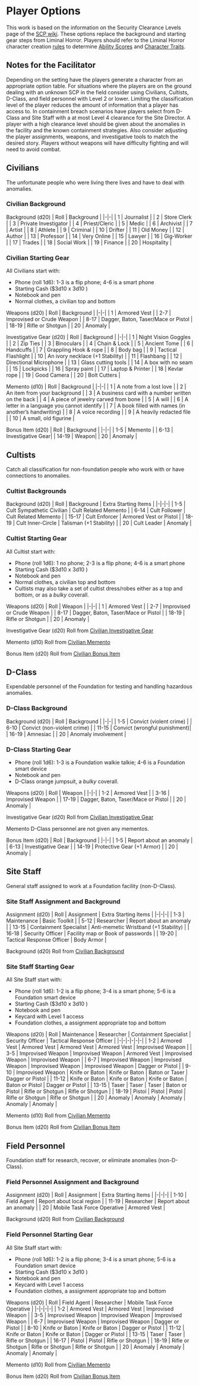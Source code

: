 # Player Options

This work is based on the information on the Security Clearance Levels page of the [SCP wiki](https://scp-wiki.wikidot.com/security-clearance-levels). These options replace the background and starting gear steps from Liminal Horror. Players should refer to the Liminal Horror character creation [rules](https://goblinarchives.github.io/LiminalHorror/Liminal%20Horror%20System/Character%20Creation/) to determine [Ability Scores](https://goblinarchives.github.io/LiminalHorror/Liminal%20Horror%20System/Character%20Creation/Steps/) and [Character Traits](https://goblinarchives.github.io/LiminalHorror/Liminal%20Horror%20System/Character%20Creation/Character%20Traits/).

## Notes for the Facilitator

Depending on the setting have the players generate a character from an appropriate option table. For situations where the players are on the ground dealing with an unknown SCP in the field consider using Civilians, Cultists, D-Class, and field personnel with Level 2 or lower. Limiting the classification level of the player reduces the amount of information that a player has access to. In containment breach scenarios have players select from D-Class and Site Staff with a at most Level 4 clearance for the Site Director. A player with a high clearance level should be given about the anomalies in the facility and the known containment strategies. Also consider adjusting the player assignments, weapons, and investigative tools to match the desired story. Players without weapons will have difficulty fighting and will need to avoid combat.

## Civilians

The unfortunate people who were living there lives and have to deal with anomalies.

### Civilian Background

Background (d20)
| Roll | Background |
|-|-|
| 1 | Journalist |
| 2 | Store Clerk |
| 3 | Private Investigator |
| 4 | Priest/Cleric |
| 5 | Medic |
| 6 | Archivist |
| 7 | Artist |
| 8 | Athlete |
| 9 | Criminal |
| 10 | Drifter |
| 11 | Old Money |
| 12 | Author |
| 13 | Professor |
| 14 | Very Online |
| 15 | Lawyer |
| 16 | Gig-Worker |
| 17 | Trades |
| 18 | Social Work |
| 19 | Finance |
| 20 | Hospitality |

### Civilian Starting Gear

All Civilians start with:

* Phone (roll 1d6): 1-3 is a flip phone; 4-6 is a smart phone
* Starting Cash ($3d10 x 3d10 )
* Notebook and pen
* Normal clothes, a civilian top and bottom

Weapons (d20)
| Roll | Background |
|-|-|
| 1 | Armored Vest |
| 2-7 | Improvised or Crude Weapon |
| 8-17 | Dagger, Baton, Taser/Mace or Pistol |
| 18-19 | Rifle or Shotgun |
| 20 | Anomaly |

Investigative Gear (d20)
| Roll | Background |
|-|-|
| 1 | Night Vision Goggles |
| 2 | Zip Ties |
| 3 | Binoculars |
| 4 | Chain & Lock |
| 5 | Ancient Tome |
| 6 | Handcuffs |
| 7 | Grappling Hook & rope |
| 8 | Body bag |
| 9 | Tactical Flashlight |
| 10 | An ivory necklace (+1 Stability) |
| 11 | Flashbang |
| 12 | Directional Microphone |
| 13 | Glass cutting tools |
| 14 | A box with no seam |
| 15 | Lockpicks |
| 16 | Spray paint |
| 17 | Laptop & Printer |
| 18 | Kevlar rope |
| 19 | Good Camera |
| 20 | Bolt Cutters |

Memento (d10)
| Roll | Background |
|-|-|
| 1 | A note from a lost love |
| 2 | An item from your background |
| 3 | A business card with a number written on the back |
| 4 | A piece of jewelry carved from bone |
| 5 | A will |
| 6 | A letter in a language you cannot identify |
| 7 | A book filled with names (in another’s handwriting) |
| 8 | A voice recording |
| 9 | A heavily redacted file |
| 10 | A small, old figurine |

Bonus Item (d20)
| Roll | Background |
|-|-|
| 1-5 | Memento |
| 6-13 | Investigative Gear|
| 14-19 | Weapon|
| 20 | Anomaly |

## Cultists

Catch all classification for non-foundation people who work with or have connections to anomalies.

### Cultist Backgrounds

Background (d20)
| Roll | Background | Extra Starting Items |
|-|-|-|
| 1-5 | Cult Sympathetic Civilian | Cult Related Memento |
| 6-14 | Cult Follower | Cult Related Memento |
| 15-17 | Cult Enforcer | Armored Vest or Pistol |
| 18-19 | Cult Inner-Circle | Talisman (+1 Stability) |
| 20 | Cult Leader | Anomaly |

### Cultist Starting Gear

All Cultist start with:

* Phone (roll 1d6): 1 no phone; 2-3 is a flip phone; 4-6 is a smart phone
* Starting Cash ($3d10 x 3d10 )
* Notebook and pen
* Normal clothes, a civilian top and bottom
* Cultists may also take a set of cultist dress/robes either as a top and bottom, or as a *bulky* coverall.

Weapons (d20)
| Roll | Weapon |
|-|-|
| 1 | Armored Vest |
| 2-7 | Improvised or Crude Weapon |
| 8-17 | Dagger, Baton, Taser/Mace or Pistol |
| 18-19 | Rifle or Shotgun |
| 20 | Anomaly |

Investigative Gear (d20)
Roll from [Civilian Investigative Gear](#civilian-starting-gear)

Memento (d10)
Roll from [Civilian Memento](#civilian-starting-gear)

Bonus Item (d20)
Roll from [Civilian Bonus Item](#civilian-starting-gear)

## D-Class

Expendable personnel of the Foundation for testing and handling hazardous anomalies.

### D-Class Background

Background (d20)
| Roll | Background |
|-|-|
| 1-5 | Convict (violent crime) |
| 6-10 | Convict (non-violent crime) |
| 11-15 | Convict (wrongful punishment)|
| 16-19 | Amnesiac |
| 20 | Anomaly involvement |

### D-Class Starting Gear

* Phone (roll 1d6): 1-3 is a Foundation walkie talkie; 4-6 is a Foundation smart device
* Notebook and pen
* D-Class orange jumpsuit, a *bulky* coverall.

Weapons (d20)
| Roll | Weapon |
|-|-|
| 1-2 | Armored Vest |
| 3-16 | Improvised Weapon |
| 17-19 | Dagger, Baton, Taser/Mace or Pistol |
| 20 | Anomaly |

Investigative Gear (d20)
Roll from [Civilian Investigative Gear](#civilian-starting-gear)

Memento
D-Class personnel are not given any mementos.

Bonus Item (d20)
| Roll | Background |
|-|-|
| 1-5 | Report about an anomaly |
| 6-13 | Investigative Gear |
| 14-19 | Protective Gear (+1 Armor) |
| 20 | Anomaly |

## Site Staff

General staff assigned to work at a Foundation facility (non-D-Class).

### Site Staff Assignment and Background

Assignment (d20)
| Roll | Assignment | Extra Starting Items |
|-|-|-|
| 1-3 | Maintenance | Basic Toolkit |
| 5-12 | Researcher | Report about an anomaly |
| 13-15 | Containment Specialist | Anti-memetic Wristband (+1 Stability) |
| 16-18 | Security Officer | Facility map or Book of passwords |
| 19-20 | Tactical Response Officer | Body Armor |

Background (d20)
Roll from [Civilian Background](#civilian-background)

### Site Staff Starting Gear

All Site Staff start with:

* Phone (roll 1d6): 1-2 is a flip phone; 3-4 is a smart phone; 5-6 is a Foundation smart device
* Starting Cash ($3d10 x 3d10 )
* Notebook and pen
* Keycard with Level 1 access
* Foundation clothes, a assignment appropriate top and bottom

Weapons (d20)
| Roll | Maintenance | Researcher | Containment Specialist | Security Officer | Tactical Response Officer |
|-|-|-|-|-|-|
| 1-2 | Armored Vest | Armored Vest | Armored Vest | Armored Vest | Improvised Weapon |
| 3-5 | Improvised Weapon | Improvised Weapon | Armored Vest | Improvised Weapon | Improvised Weapon |
| 6-7 | Improvised Weapon | Improvised Weapon | Improvised Weapon | Improvised Weapon | Dagger or Pistol |
| 9-10 | Improvised Weapon | Knife or Baton | Knife or Baton | Baton or Taser | Dagger or Pistol |
| 11-12 | Knife or Baton | Knife or Baton | Knife or Baton | Baton or Pistol | Dagger or Pistol |
| 13-15 | Taser | Taser | Taser | Baton or Pistol | Rifle or Shotgun | Rifle or Shotgun |
| 18-19 | Pistol | Pistol | Pistol | Rifle or Shotgun | Rifle or Shotgun |
| 20 | Anomaly | Anomaly | Anomaly | Anomaly | Anomaly |

Memento (d10)
Roll from [Civilian Memento](#civilian-starting-gear)

Bonus Item (d20)
Roll from [Civilian Bonus Item](#civilian-starting-gear)

## Field Personnel

Foundation staff for research, recover, or eliminate anomalies (non-D-Class).

### Field Personnel Assignment and Background

Assignment (d20)
| Roll | Assignment | Extra Starting Items |
|-|-|-|
| 1-10 | Field Agent | Report about local region |
| 11-19 | Researcher | Report about an anomaly |
| 20 | Mobile Task Force Operative | Armored Vest |

Background (d20)
Roll from [Civilian Background](#civilian-background)

### Field Personnel Starting Gear

All Site Staff start with:

* Phone (roll 1d6): 1-2 is a flip phone; 3-4 is a smart phone; 5-6 is a Foundation smart device
* Starting Cash ($3d10 x 3d10 )
* Notebook and pen
* Keycard with Level 1 access
* Foundation clothes, a assignment appropriate top and bottom

Weapons (d20)
| Roll | Field Agent | Researcher | Mobile Task Force Operative |
|-|-|-|-|
| 1-2 | Armored Vest | Armored Vest | Improvised Weapon |
| 3-5 | Improvised Weapon | Improvised Weapon | Improvised Weapon |
| 6-7 | Improvised Weapon | Improvised Weapon | Dagger or Pistol |
| 8-10 | Knife or Baton | Knife or Baton | Dagger or Pistol |
| 11-12 | Knife or Baton | Knife or Baton | Dagger or Pistol |
| 13-15 | Taser | Taser | Rifle or Shotgun |
| 16-17 | Pistol | Pistol | Rifle or Shotgun |
| 18-19 | Rifle or Shotgun | Rifle or Shotgun | Rifle or Shotgun |
| 20 | Anomaly | Anomaly | Anomaly | Anomaly |

Memento (d10)
Roll from [Civilian Memento](#civilian-starting-gear)

Bonus Item (d20)
Roll from [Civilian Bonus Item](#civilian-starting-gear)
